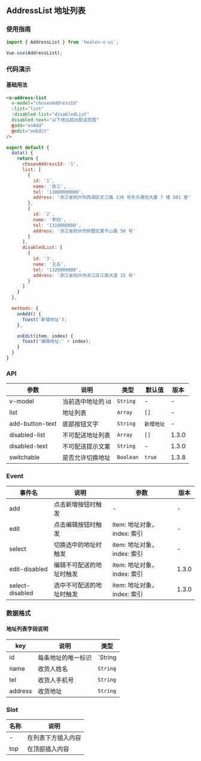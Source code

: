 ## AddressList 地址列表

### 使用指南
``` javascript
import { AddressList } from 'healen-x-ui';

Vue.use(AddressList);
```

### 代码演示

#### 基础用法

```html
<x-address-list
  v-model="chosenAddressId"
  :list="list"
  :disabled-list="disabledList"
  disabled-text="以下地址超出配送范围"
  @add="onAdd"
  @edit="onEdit"
/>
```

```javascript
export default {
  data() {
    return {
      chosenAddressId: '1',
      list: [
        {
          id: '1',
          name: '张三',
          tel: '13000000000',
          address: '浙江省杭州市西湖区文三路 138 号东方通信大厦 7 楼 501 室'
        },
        {
          id: '2',
          name: '李四',
          tel: '1310000000',
          address: '浙江省杭州市拱墅区莫干山路 50 号'
        }
      ],
      disabledList: [
        {
          id: '3',
          name: '王五',
          tel: '1320000000',
          address: '浙江省杭州市滨江区江南大道 15 号'
        }
      ]
    }
  },

  methods: {
    onAdd() {
      Toast('新增地址');
    },

    onEdit(item, index) {
      Toast('编辑地址:' + index);
    }
  }
}
```


### API

| 参数 | 说明 | 类型 | 默认值 | 版本 |
|------|------|------|------|------|
| v-model | 当前选中地址的 id | `String` | - | - |
| list | 地址列表 | `Array` | `[]` | - |
| add-button-text | 底部按钮文字 | `String` | `新增地址` | - |
| disabled-list | 不可配送地址列表 | `Array` | `[]` | 1.3.0 |
| disabled-text | 不可配送提示文案 | `String` | - | 1.3.0 |
| switchable | 是否允许切换地址 | `Boolean` | `true` | 1.3.8 |

### Event

| 事件名 | 说明 | 参数 | 版本 |
|------|------|------|------|
| add | 点击新增按钮时触发 | - | - |
| edit | 点击编辑按钮时触发 | item: 地址对象，index: 索引 | - |
| select | 切换选中的地址时触发 | item: 地址对象，index: 索引 | - |
| edit-disabled | 编辑不可配送的地址时触发 | item: 地址对象，index: 索引 | 1.3.0 |
| select-disabled | 选中不可配送的地址时触发 | item: 地址对象，index: 索引 | 1.3.0 |

### 数据格式

#### 地址列表字段说明

| key | 说明 | 类型 |
|------|------|------|
| id | 每条地址的唯一标识 | `String | Number` |
| name | 收货人姓名 | `String` |
| tel | 收货人手机号 | `String` |
| address | 收货地址 | `String` |

### Slot

| 名称 | 说明 |
|------|------|
| - | 在列表下方插入内容 |
| top | 在顶部插入内容 |
